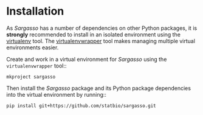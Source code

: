 Installation
============

As *Sargasso* has a number of dependencies on other Python packages, it is **strongly** recommended to install in an isolated environment using the [virtualenv](http://virtualenv.readthedocs.org/en/latest/index.html) tool. The [virtualenvwrapper](http://virtualenvwrapper.readthedocs.org/en/latest/install.html) tool makes managing multiple virtual environments easier.

Create and work in a virtual environment for *Sargasso* using the ``virtualenvwrapper`` tool::

    mkproject sargasso

Then install the *Sargasso* package and its Python package dependencies into the virtual environment by running::

    pip install git+https://github.com/statbio/sargasso.git
